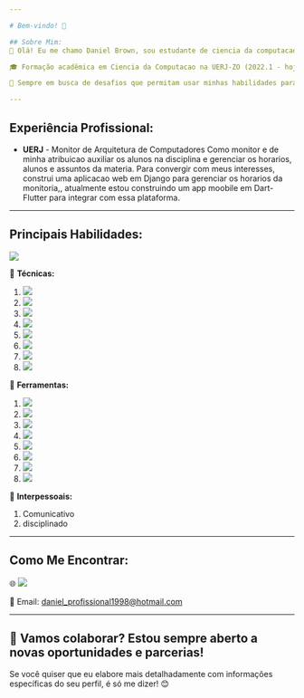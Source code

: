 ```yaml
---

# Bem-vindo! 👋

## Sobre Mim:
💼 Olá! Eu me chamo Daniel Brown, sou estudante de ciencia da computacao e pretendo especializar-me em desencvolvimento de software, com paixão por construir app mobile e web.

🎓 Formação acadêmica em Ciencia da Computacao na UERJ-ZO (2022.1 - hoje).

🌟 Sempre em busca de desafios que permitam usar minhas habilidades para gerar impacto positivo e soluções criativas.

---
```


## Experiência Profissional:
- **UERJ** - Monitor de Arquitetura de Computadores
  Como monitor e de minha atribuicao auxiliar os alunos na disciplina e gerenciar os horarios, alunos e assuntos da materia.
  Para convergir com meus interesses, construi uma aplicacao web em Django para gerenciar os horarios da monitoria,, atualmente estou construindo um app moobile em Dart-Flutter para integrar com essa plataforma.
---

## Principais Habilidades:
<p><img src="https://www.codewars.com/users/daniel4661/badges/small"/></p>


🔹 **Técnicas:** 

  1. <img src="https://img.shields.io/badge/python-3670A0?style=for-the-badge&logo=python&logoColor=ffdd54">
  2. <img src="https://img.shields.io/badge/dart-%230175C2.svg?style=for-the-badge&logo=dart&logoColor=white">
  3. <img src="https://img.shields.io/badge/Flutter-%2302569B.svg?style=for-the-badge&logo=Flutter&logoColor=white">
  4. <img src="https://img.shields.io/badge/django-%23092E20.svg?style=for-the-badge&logo=django&logoColor=white">
  5. <img src="https://img.shields.io/badge/postgres-%23316192.svg?style=for-the-badge&logo=postgresql&logoColor=white">
  6. <img src="https://img.shields.io/badge/firebase-%23039BE5.svg?style=for-the-badge&logo=firebase">
  7. <img src="https://img.shields.io/badge/numpy-%23013243.svg?style=for-the-badge&logo=numpy&logoColor=white">
  8. <img src="https://img.shields.io/badge/DJANGO-REST-ff1709?style=for-the-badge&logo=django&logoColor=white&color=ff1709&labelColor=gray">
     
🔹 **Ferramentas:** 

  1. <img src="https://img.shields.io/badge/Microsoft_Excel-217346?style=for-the-badge&logo=microsoft-excel&logoColor=white">
  2. <img src="https://img.shields.io/badge/Visual%20Studio%20Code-0078d7.svg?style=for-the-badge&logo=visual-studio-code&logoColor=white">
  3. <img src="https://img.shields.io/badge/AWS-%23FF9900.svg?style=for-the-badge&logo=amazon-aws&logoColor=white">
  4. <img src="https://img.shields.io/badge/Android-3DDC84?style=for-the-badge&logo=android&logoColor=white">
  5. <img src="https://img.shields.io/badge/docker-%230db7ed.svg?style=for-the-badge&logo=docker&logoColor=white">
  6. <img src="https://img.shields.io/badge/Trello-%23026AA7.svg?style=for-the-badge&logo=Trello&logoColor=white">
  7. <img src="https://img.shields.io/badge/github-%23121011.svg?style=for-the-badge&logo=github&logoColor=white">
  8. <img src="https://img.shields.io/badge/git-%23F05033.svg?style=for-the-badge&logo=git&logoColor=white">

🔹 **Interpessoais:**

  1. Comunicativo
  2. disciplinado

---

## Como Me Encontrar:
🌐 <a href="www.linkedin.com/in/daniel-brown-rodrigues-m-dos-passos"><img src="https://img.shields.io/badge/linkedin-%230077B5.svg?style=for-the-badge&logo=linkedin&logoColor=white"></a>
              
📧 Email: daniel_profissional1998@hotmail.com  

---
🚀 Vamos colaborar? Estou sempre aberto a novas oportunidades e parcerias!
---

Se você quiser que eu elabore mais detalhadamente com informações específicas do seu perfil, é só me dizer! 😊

